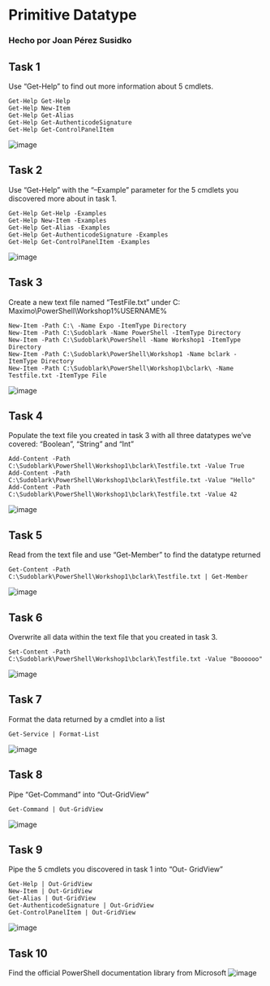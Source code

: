 # Primitive Datatype
### Hecho por Joan Pérez Susidko

## Task 1
Use “Get-Help” to find out more information about 5
cmdlets.
```
Get-Help Get-Help
Get-Help New-Item
Get-Help Get-Alias
Get-Help Get-AuthenticodeSignature
Get-Help Get-ControlPanelItem
```
![image](https://user-images.githubusercontent.com/101748401/173261066-426d4205-3315-4b97-b610-0cd0e4d9c9b2.png)


## Task 2
Use “Get-Help” with the “–Example” parameter for the
5 cmdlets you discovered more about in task 1.
```
Get-Help Get-Help -Examples
Get-Help New-Item -Examples
Get-Help Get-Alias -Examples
Get-Help Get-AuthenticodeSignature -Examples
Get-Help Get-ControlPanelItem -Examples
```
![image](https://user-images.githubusercontent.com/101748401/173261104-464e3372-c4d3-4c1b-aa5c-e9b9917c7346.png)


## Task 3
Create a new text file named “TestFile.txt” under C:\
Maximo\PowerShell\Workshop1\%USERNAME%
```
New-Item -Path C:\ -Name Expo -ItemType Directory
New-Item -Path C:\Sudoblark -Name PowerShell -ItemType Directory
New-Item -Path C:\Sudoblark\PowerShell -Name Workshop1 -ItemType Directory
New-Item -Path C:\Sudoblark\PowerShell\Workshop1 -Name bclark -ItemType Directory
New-Item -Path C:\Sudoblark\PowerShell\Workshop1\bclark\ -Name Testfile.txt -ItemType File
```
![image](https://user-images.githubusercontent.com/101748401/173261292-5d5948e4-a12c-4576-acd1-3b133217fd96.png)


## Task 4
Populate the text file you created in task 3 with all
three datatypes we’ve covered: “Boolean”, “String”
and “Int”
```
Add-Content -Path C:\Sudoblark\PowerShell\Workshop1\bclark\Testfile.txt -Value True
Add-Content -Path C:\Sudoblark\PowerShell\Workshop1\bclark\Testfile.txt -Value "Hello"
Add-Content -Path C:\Sudoblark\PowerShell\Workshop1\bclark\Testfile.txt -Value 42
```
![image](https://user-images.githubusercontent.com/101748401/173261322-6673e7e1-66f6-4a56-b175-7b2197866a86.png)


## Task 5
Read from the text file and use “Get-Member” to find
the datatype returned
```
Get-Content -Path C:\Sudoblark\PowerShell\Workshop1\bclark\Testfile.txt | Get-Member
```
![image](https://user-images.githubusercontent.com/101748401/173261368-7e2d8ead-e0e2-4f22-9b84-f7c74f9a22ba.png)

## Task 6
Overwrite all data within the text file that you created
in task 3.
```
Set-Content -Path C:\Sudoblark\PowerShell\Workshop1\bclark\Testfile.txt -Value "Boooooo"
```
![image](https://user-images.githubusercontent.com/101748401/173261398-4e95f33c-9abe-4076-9546-eafca0562d8e.png)

## Task 7
Format the data returned by a cmdlet into a list
```
Get-Service | Format-List
```
![image](https://user-images.githubusercontent.com/101748401/173261472-b41e94ad-0120-4aa1-9eba-62dba04ddf0f.png)

## Task 8
Pipe “Get-Command” into “Out-GridView”
```
Get-Command | Out-GridView
```
![image](https://user-images.githubusercontent.com/101748401/173261517-a9658314-15a4-4504-b4e2-cb5ea65c91fd.png)

## Task 9
Pipe the 5 cmdlets you discovered in task 1 into “Out-
GridView”
```
Get-Help | Out-GridView
New-Item | Out-GridView
Get-Alias | Out-GridView
Get-AuthenticodeSignature | Out-GridView
Get-ControlPanelItem | Out-GridView
```
![image](https://user-images.githubusercontent.com/101748401/173261555-b2aa2efc-6315-48ca-a860-7058f148d19d.png)


## Task 10
Find the official PowerShell documentation library from Microsoft
![image](https://user-images.githubusercontent.com/101748401/173261698-27d631b4-93ac-48d1-a786-c2f891d16e5f.png)
